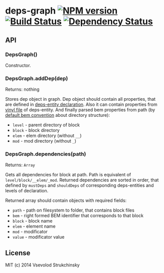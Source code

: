 # deps-graph [![NPM version][npm-image]][npm-url] [![Build Status][travis-image]][travis-url] [![Dependency Status][depstat-image]][depstat-url]

## API

### DepsGraph()

Constructor.

### DepsGraph.addDep(dep)
Returns: nothing  

Stores dep object in graph. Dep object should contain all properties, that are defined in [deps-entity declaration](http://bem.info/tools/bem/bem-tools/depsjs/). Also it can contain properties from [vinyl file](https://github.com/wearefractal/vinyl) of deps-entity. And finally parsed bem properties from path (by [default bem convention](http://bem.info/tools/bem/bem-tools/levels/) about directory structure):

 * `level` - parent directory of block
 * `block` - block directory
 * `elem` - elem directory (without `__`)
 * `mod` - mod directory  (without `_`)

### DepsGraph.dependencies(path)
Returns: `Array`  

Gets all dependencies for block at path. Path is equivalent of `level/block/__elem/_mod`. Returned dependencies are sorted in order, that defined by `mustDeps` and `shouldDeps` of corresponding deps-entities and levels of declaration.

Returned array should contain objects with required fields: 

 * `path` - path on filesystem to folder, that contains block files
 * `bem` - right formed BEM identifier that corresponds to that block
 * `block` - block name
 * `elem` - element name
 * `mod` - modificator
 * `value` - modificator value

## License

MIT (c) 2014 Vsevolod Strukchinsky

[npm-url]: https://npmjs.org/package/deps-graph
[npm-image]: https://badge.fury.io/js/deps-graph.png

[travis-url]: http://travis-ci.org/floatdrop/deps-graph
[travis-image]: https://travis-ci.org/floatdrop/deps-graph.png?branch=master

[depstat-url]: https://david-dm.org/floatdrop/deps-graph
[depstat-image]: https://david-dm.org/floatdrop/deps-graph.png?theme=shields.io
